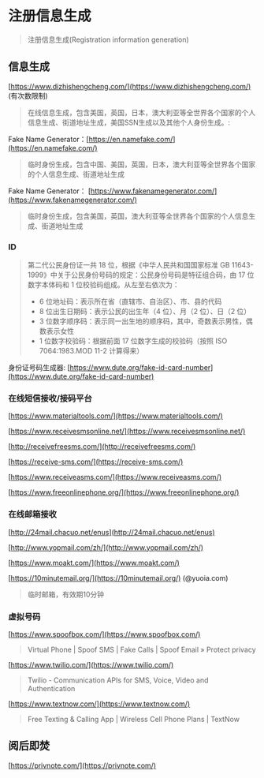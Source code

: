 # 注册信息生成

> 注册信息生成\(Registration information generation\)

## 信息生成

[https://www.dizhishengcheng.com/](https://www.dizhishengcheng.com/) \(有次数限制\)

> 在线信息生成，包含美国，英国，日本，澳大利亚等全世界各个国家的个人信息生成、街道地址生成，美国SSN生成以及其他个人身份生成。:

Fake Name Generator：[https://en.namefake.com/](https://en.namefake.com/)

> 临时身份生成，包含中国、美国，英国，日本，澳大利亚等全世界各个国家的个人信息生成、街道地址生成

Fake Name Generator： [https://www.fakenamegenerator.com/](https://www.fakenamegenerator.com/)

> 临时身份生成，包含美国，英国，澳大利亚等全世界各个国家的个人信息生成、街道地址生成

### ID

> 第二代公民身份证一共 18 位，根据《中华人民共和国国家标准 GB 11643-1999》中关于公民身份号码的规定：公民身份号码是特征组合码，由 17 位数字本体码和 1 位校验码组成。从左至右依次为：
>
> * 6 位地址码：表示所在省（直辖市、自治区）、市、县的代码
> * 8 位出生日期码：表示公民的出生年（4 位）、月（2 位）、日（2 位）
> * 3 位数字顺序码：表示同一出生地的顺序码，其中，奇数表示男性，偶数表示女性
> * 1 位数字校验码：根据前面 17 位数字生成的校验码（按照 ISO 7064:1983.MOD 11-2 计算得来）

身份证号码生成器: [https://www.dute.org/fake-id-card-number](https://www.dute.org/fake-id-card-number)

### 在线短信接收/接码平台

[https://www.materialtools.com/](https://www.materialtools.com/)

[https://www.receivesmsonline.net/](https://www.receivesmsonline.net/)

[http://receivefreesms.com/](http://receivefreesms.com/)

[https://receive-sms.com/](https://receive-sms.com/)

[https://www.receiveasms.com/](https://www.receiveasms.com/)

[https://www.freeonlinephone.org/](https://www.freeonlinephone.org/)

### 在线邮箱接收

[http://24mail.chacuo.net/enus](http://24mail.chacuo.net/enus)

[http://www.yopmail.com/zh/](http://www.yopmail.com/zh/)

[https://www.moakt.com/](https://www.moakt.com/)

[https://10minutemail.org/](https://10minutemail.org/) \(@yuoia.com\)

> 临时邮箱，有效期10分钟

### 虚拟号码

[https://www.spoofbox.com/](https://www.spoofbox.com/)

> Virtual Phone \| Spoof SMS \| Fake Calls \| Spoof Email » Protect privacy

[https://www.twilio.com/](https://www.twilio.com/)

> Twilio - Communication APIs for SMS, Voice, Video and Authentication

[https://www.textnow.com/](https://www.textnow.com/)

> Free Texting & Calling App \| Wireless Cell Phone Plans \| TextNow

## 阅后即焚

[https://privnote.com/](https://privnote.com/)

